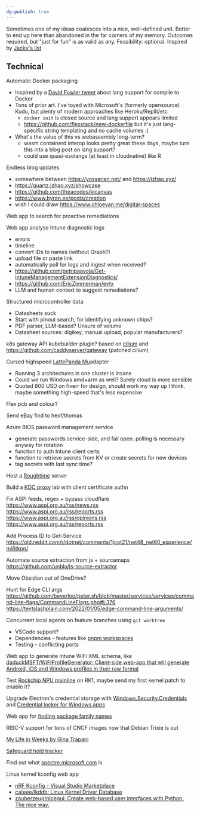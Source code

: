 ```yaml
---
dg-publish: true
---
```

Sometimes one of my ideas coalesces into a nice, well-defined unit. Better to end up here than abandoned in the far corners of my memory.
Outcomes required, but "just for fun" is as valid as any. Feasibility: optional. Inspired by [Jacky's list](https://jzhao.xyz/thoughts/idea-list)
## Technical
Automatic Docker packaging
* Inspired by a [David Fowler tweet](https://x.com/davidfowl/status/1880714530390786268) about lang support for compile to Docker
* Tons of prior art. I've toyed with Microsoft's (formerly opensource) Kudu, but plenty of modern approaches like Heroku/Replit/etc
	* `docker init` is closed source and lang support appears limited
	* https://github.com/flexstack/new-dockerfile but it's just lang-specific string templating and no cache volumes :(
* What's the value of this vs webassembly long-term?
	* wasm containerd interop looks pretty great these days, maybe turn this into a blog post on lang support?
	* could use quasi-esolangs (at least in cloudnative) like R

Endless blog updates
* somewhere between https://yossarian.net/ and https://jzhao.xyz/
* https://quartz.jzhao.xyz/showcase
* https://github.com/theacodes/kicanvas
* https://www.byran.ee/posts/creation
* wish I could draw https://www.chloeyan.me/digital-spaces

Web app to search for proactive remediations

Web app analyse Intune diagnostic logs
* errors
* timeline
* convert IDs to names (without Graph?)
* upload file or paste link
* automatically poll for logs and ingest when received?
* https://github.com/petripaavola/Get-IntuneManagementExtensionDiagnostics/
* https://github.com/EricZimmerman/evtx
* LLM and human context to suggest remediations?

Structured microcontroller data
* Datasheets suck
* Start with pinout search, for identifying unknown chips?
* PDF parser, LLM-based? Unsure of volume
* Datasheet sources: digikey, manual upload, popular manufacturers?

k8s gateway API kubebuilder plugin? based on [cilium](https://github.com/cilium/cilium/blob/ec8e005fcb38d56112c054b3ce4668f65d3b4184/operator/pkg/gateway-api/gatewayclass.go) and https://github.com/caddyserver/gateway (patched cilium)

Cursed highspeed [LattePanda Mu](https://www.dfrobot.com/kit-004.html)adapter
* Running 3 architectures in one cluster is insane
* Could we run Windows amd+arm as well? Surely cloud is more sensible
* Quoted 800 USD on fiverr for design, should work my way up I think. maybe something high-speed that's less expensive

Flex pcb and colour? 

Send eBay find to hexf/thomas

Azure BIOS password management service
* generate passwords service-side, and fail open. polling is necessary anyway for rotation
* function to auth Intune client certs
* function to retrieve secrets from KV or create secrets for new devices
* tag secrets with last sync time?

Host a [Roughtime](https://datatracker.ietf.org/doc/draft-ietf-ntp-roughtime/13/) server

Build a [KDC proxy](https://x.com/awakecoding/status/1893467036698710245) lab with client certificate authn

Fix ASPI feeds, regex + bypass cloudflare
https://www.aspi.org.au/rss/news.rss
https://www.aspi.org.au/rss/reports.rss
https://www.aspi.org.au/rss/opinions.rss
https://www.aspi.org.au/rss/reports.rss

Add Process ID to Get-Service https://old.reddit.com/r/dotnet/comments/1jcot21/net48_net80_experience/mi6tkpn/

Automate source extraction from js + sourcemaps https://github.com/unblu/js-source-extractor

Move Obsidian out of OneDrive?

Hunt for Edge CLI args https://github.com/beverloo/peter.sh/blob/master/services/services/command-line-flags/CommandLineFlags.php#L376
https://textslashplain.com/2022/01/05/edge-command-line-arguments/

Concurrent local agents on feature branches using `git worktree`
* VSCode support?
* Dependencies - features like [pnpm workspaces](https://pnpm.io/workspaces)
* Testing - conflicting ports

Web app to generate Intune WiFi XML schema, like [daduckMSFT/WiFiProfileGenerator: Client-side web-app that will generate Android, iOS and Windows profiles in their raw format](https://github.com/daduckMSFT/WiFiProfileGenerator)

Test [Rockchip NPU mainline](https://blog.tomeuvizoso.net/2025/07/rockchip-npu-update-6-we-are-in-mainline.html) on RK1, maybe send my first kernel patch to enable it?

Upgrade Electron's credential storage with [Windows.Security.Credentials](https://learn.microsoft.com/en-us/uwp/api/windows.security.credentials?view=winrt-26100) and [Credential locker for Windows apps](https://learn.microsoft.com/en-us/windows/apps/develop/security/credential-locker)

Web app for [finding package family names](https://learn.microsoft.com/en-us/intune/configmgr/protect/deploy-use/find-a-pfn-for-per-app-vpn#find-a-pfn-if-the-app-is-not-installed-on-a-computer)

RISC-V support for tons of CNCF images now that Debian Trixie is out

[My Life in Weeks by Gina Trapani](https://weeks.ginatrapani.org/)

[Safeguard hold tracker](https://x.com/gwblok/status/1888986641169309792)

Find out what [spectre.microsoft.com](https://crt.sh/?q=spectre.microsoft.com) is

Linux kernel kconfig web app
* [nRF Kconfig - Visual Studio Marketplace](https://marketplace.visualstudio.com/items?itemName=nordic-semiconductor.nrf-kconfig)
* [cateee/lkddb: Linux Kernel Driver Database](https://github.com/cateee/lkddb)
* [zauberzeug/nicegui: Create web-based user interfaces with Python. The nice way.](https://github.com/zauberzeug/nicegui)